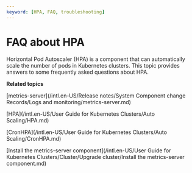 ```yaml
---
keyword: [HPA, FAQ, troubleshooting]
---
```


# FAQ about HPA

Horizontal Pod Autoscaler \(HPA\) is a component that can automatically scale the number of pods in Kubernetes clusters. This topic provides answers to some frequently asked questions about HPA.



**Related topics**  


[metrics-server](/intl.en-US/Release notes/System Component change Records/Logs and monitoring/metrics-server.md)

[HPA](/intl.en-US/User Guide for Kubernetes Clusters/Auto Scaling/HPA.md)

[CronHPA](/intl.en-US/User Guide for Kubernetes Clusters/Auto Scaling/CronHPA.md)

[Install the metrics-server component](/intl.en-US/User Guide for Kubernetes Clusters/Cluster/Upgrade cluster/Install the metrics-server component.md)

